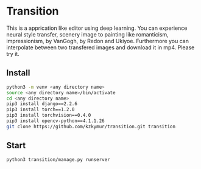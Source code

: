 # Transition
This is a apprication like editor using deep learning. You can experience neural style transfer, scenery image to painting like romanticism, impressionism, by VanGogh, by Redon and Ukiyoe. Furthermore you can interpolate between two transfered images and download it in mp4. Please try it.

## Install
```bash
python3 -m venv <any directory name>
source <any directory name>/bin/activate
cd <any directory name>
pip3 install django==2.2.6
pip3 install torch==1.2.0
pip3 install torchvision==0.4.0
pip3 install opencv-python==4.1.1.26
git clone https://github.com/kzkymur/transition.git transition

```

## Start
```bash
python3 transition/manage.py runserver
```
